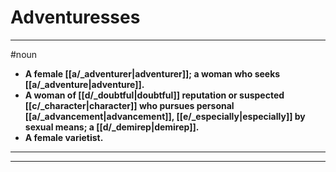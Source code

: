 # Adventuresses
---
#noun
- **A female [[a/_adventurer|adventurer]]; a woman who seeks [[a/_adventure|adventure]].**
- **A woman of [[d/_doubtful|doubtful]] reputation or suspected [[c/_character|character]] who pursues personal [[a/_advancement|advancement]], [[e/_especially|especially]] by sexual means; a [[d/_demirep|demirep]].**
- **A female varietist.**
---
---
